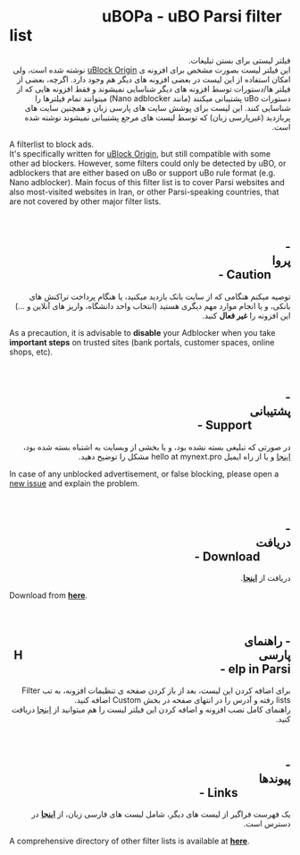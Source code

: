 <h1 dir="ltr">&nbsp&nbsp&nbsp&nbsp&nbsp&nbsp&nbsp&nbsp&nbsp&nbsp&nbsp&nbsp&nbsp&nbsp&nbsp&nbsp&nbsp&nbsp&nbsp&nbsp&nbsp&nbsp&nbsp&nbsp&nbspuBOPa - uBO Parsi filter list</h1>
<p dir="rtl">
فیلتر لیستی برای بستن تبلیغات.
  </br>
  این فیلتر لیست بصورت مشخص برای افزونه ی <a href="https://github.com/gorhill/uBlock/">uBlock Origin</a> نوشته شده است، ولی امکان استفاده از این لیست در بعضی افزونه های دیگر هم وجود دارد. اگرچه، بعضی از فیلتر ها/دستورات توسط افزونه های دیگر شناسایی نمیشوند و فقط افزونه هایی که از دستورات uBo پشتیبانی میکنند (مانند Nano adblocker) میتوانند تمام فیلترها را شناسایی کنند. این لیست برای پوشش سایت های پارسی زبان و همچنین سایت های پربازدید (غیرپارسی زبان) که توسط لیست های مرجع پشتیبانی نمیشوند نوشته شده است.
</p>
<p dir="ltr">
A filterlist to block ads. </br>It's specifically written for <a href="https://github.com/gorhill/uBlock">uBlock Origin</a>, but still compatible with some other ad blockers. However, some filters could only be detected by uBO, or adblockers that are either based on uBo or support uBo rule format (e.g. Nano adblocker). Main focus of this filter list is to cover Parsi websites and also most-visited websites in Iran, or other Parsi-speaking countries, that are not covered by other major filter lists.
</p></br>
<h2 dir="rtl">- پروا&nbsp&nbsp&nbsp&nbsp&nbsp&nbsp&nbsp&nbsp&nbsp&nbsp&nbsp&nbsp&nbsp&nbsp&nbsp&nbsp&nbsp&nbsp&nbsp&nbsp&nbsp&nbsp&nbsp&nbsp&nbsp&nbsp&nbsp&nbsp&nbsp&nbsp&nbsp&nbsp&nbsp&nbsp&nbsp&nbsp&nbsp&nbsp&nbsp&nbsp&nbsp&nbsp&nbsp&nbsp&nbsp&nbsp&nbsp&nbsp&nbsp&nbsp&nbsp&nbsp&nbsp&nbsp&nbsp&nbsp&nbsp&nbsp&nbsp&nbsp&nbsp&nbsp&nbsp&nbsp&nbsp&nbsp&nbsp&nbsp&nbsp&nbsp&nbsp&nbsp&nbsp&nbsp&nbsp&nbsp&nbsp&nbsp&nbsp&nbsp&nbsp&nbsp&nbsp&nbsp&nbsp&nbsp&nbsp&nbsp&nbsp&nbsp&nbsp&nbsp&nbsp&nbsp&nbsp&nbsp&nbsp&nbsp&nbsp&nbsp&nbspCaution -</h2>

<p dir="rtl">
توصیه میکنم هنگامی که از سایت بانک بازدید میکنید، یا هنگام پرداخت تراکنش های بانکی، و یا انجام موارد مهم دیگری هستید (انتخاب واحد دانشگاه، واریز های آنلاین و ...) این افزونه را <b>غیر فعال</b> کنید.
</p>
<p dir="ltr">
As a precaution, it is advisable to <b>disable</b> your Adblocker when you take <b>important steps</b> on trusted sites (bank portals, customer spaces, online shops, etc).
</p></br>
<h2 dir="rtl">- پشتیبانی&nbsp&nbsp&nbsp&nbsp&nbsp&nbsp&nbsp&nbsp&nbsp&nbsp&nbsp&nbsp&nbsp&nbsp&nbsp&nbsp&nbsp&nbsp&nbsp&nbsp&nbsp&nbsp&nbsp&nbsp&nbsp&nbsp&nbsp&nbsp&nbsp&nbsp&nbsp&nbsp&nbsp&nbsp&nbsp&nbsp&nbsp&nbsp&nbsp&nbsp&nbsp&nbsp&nbsp&nbsp&nbsp&nbsp&nbsp&nbsp&nbsp&nbsp&nbsp&nbsp&nbsp&nbsp&nbsp&nbsp&nbsp&nbsp&nbsp&nbsp&nbsp&nbsp&nbsp&nbsp&nbsp&nbsp&nbsp&nbsp&nbsp&nbsp&nbsp&nbsp&nbsp&nbsp&nbsp&nbsp&nbsp&nbsp&nbsp&nbsp&nbsp&nbsp&nbsp&nbsp&nbsp&nbsp&nbsp&nbsp&nbsp&nbsp&nbsp&nbsp&nbsp&nbsp&nbsp&nbsp&nbsp&nbsp&nbsp&nbspSupport -</h2>
<p dir="rtl">
در صورتی که تبلیغی بسته نشده بود، و یا بخشی از وبسایت به اشتباه بسته شده بود، <a href="https://github.com/nimasaj/uBOPa/issues/new">اینجا</a> و یا از راه ایمیل hello at mynext.pro مشکل را توضیح دهید. 
</p>
<p dir="ltr">
In case of any unblocked advertisement, or false blocking, please open a <a href="https://github.com/nimasaj/uBOPa/issues/new">new issue</a> and explain the problem.
</p></br>
<h2 dir="rtl">- دریافت&nbsp&nbsp&nbsp&nbsp&nbsp&nbsp&nbsp&nbsp&nbsp&nbsp&nbsp&nbsp&nbsp&nbsp&nbsp&nbsp&nbsp&nbsp&nbsp&nbsp&nbsp&nbsp&nbsp&nbsp&nbsp&nbsp&nbsp&nbsp&nbsp&nbsp&nbsp&nbsp&nbsp&nbsp&nbsp&nbsp&nbsp&nbsp&nbsp&nbsp&nbsp&nbsp&nbsp&nbsp&nbsp&nbsp&nbsp&nbsp&nbsp&nbsp&nbsp&nbsp&nbsp&nbsp&nbsp&nbsp&nbsp&nbsp&nbsp&nbsp&nbsp&nbsp&nbsp&nbsp&nbsp&nbsp&nbsp&nbsp&nbsp&nbsp&nbsp&nbsp&nbsp&nbsp&nbsp&nbsp&nbsp&nbsp&nbsp&nbsp&nbsp&nbsp&nbsp&nbsp&nbsp&nbsp&nbsp&nbsp&nbsp&nbsp&nbsp&nbsp&nbsp&nbsp&nbsp&nbsp&nbsp&nbsp&nbspDownload -</h2>
<p dir="rtl">
دریافت از <a href=https://raw.githubusercontent.com/nimasaj/uBOPa/master/uBOPa.txt><b>اینجا</b></a>.
</p>
<p dir="ltr">
Download from <a href=https://raw.githubusercontent.com/nimasaj/uBOPa/master/uBOPa.txt><b>here</b></a>.
</p></br>

<h2 dir="rtl">- راهنمای پارسی&nbsp&nbsp&nbsp&nbsp&nbsp&nbsp&nbsp&nbsp&nbsp&nbsp&nbsp&nbsp&nbsp&nbsp&nbsp&nbsp&nbsp&nbsp&nbsp&nbsp&nbsp&nbsp&nbsp&nbsp&nbsp&nbsp&nbsp&nbsp&nbsp&nbsp&nbsp&nbsp&nbsp&nbsp&nbsp&nbsp&nbsp&nbsp&nbsp&nbsp&nbsp&nbsp&nbsp&nbsp&nbsp&nbsp&nbsp&nbsp&nbsp&nbsp&nbsp&nbsp&nbsp&nbsp&nbsp&nbsp&nbsp&nbsp&nbsp&nbsp&nbsp&nbsp&nbsp&nbsp&nbsp&nbsp&nbsp&nbsp&nbsp&nbsp&nbsp&nbsp&nbsp&nbsp&nbsp&nbsp&nbsp&nbsp&nbsp&nbsp&nbsp&nbsp&nbsp&nbsp&nbspHelp in Parsi -</h2>
<p dir="rtl">
برای اضافه کردن این لیست، بعد از باز کردن صفحه ی تنظیمات افزونه، به تب Filter lists رفته و آدرس را در انتهای صفحه در بخش Custom اضافه کنید.</br>
راهنمای کامل نصب افزونه و اضافه کردن این فیلتر لیست را هم میتوانید از <a href="http://mynext.pro/uBO_installation_help_Parsi.pdf">اینجا</a> دریافت کنید.
</p></br>

<h2 dir="rtl">- پیوندها&nbsp&nbsp&nbsp&nbsp&nbsp&nbsp&nbsp&nbsp&nbsp&nbsp&nbsp&nbsp&nbsp&nbsp&nbsp&nbsp&nbsp&nbsp&nbsp&nbsp&nbsp&nbsp&nbsp&nbsp&nbsp&nbsp&nbsp&nbsp&nbsp&nbsp&nbsp&nbsp&nbsp&nbsp&nbsp&nbsp&nbsp&nbsp&nbsp&nbsp&nbsp&nbsp&nbsp&nbsp&nbsp&nbsp&nbsp&nbsp&nbsp&nbsp&nbsp&nbsp&nbsp&nbsp&nbsp&nbsp&nbsp&nbsp&nbsp&nbsp&nbsp&nbsp&nbsp&nbsp&nbsp&nbsp&nbsp&nbsp&nbsp&nbsp&nbsp&nbsp&nbsp&nbsp&nbsp&nbsp&nbsp&nbsp&nbsp&nbsp&nbsp&nbsp&nbsp&nbsp&nbsp&nbsp&nbsp&nbsp&nbsp&nbsp&nbsp&nbsp&nbsp&nbsp&nbsp&nbsp&nbsp&nbsp&nbsp&nbsp&nbsp&nbsp&nbsp&nbsp&nbsp&nbsp&nbsp&nbspLinks -</h2>
<p dir="rtl">
یک فهرست فراگیر از لیست های دیگر، شامل لیست های فارسی زبان، از <a href=https://filterlists.com/><b> اینجا</b></a> در دسترس است.
</p>
<p dir="ltr">
A comprehensive directory of other filter lists is available at <a href=https://filterlists.com/><b>here</b></a>.
</p></br>
